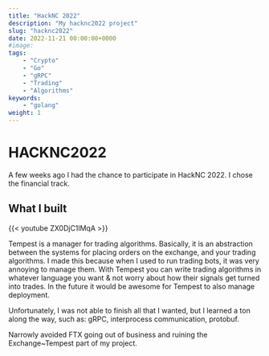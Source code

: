 ```yaml
---
title: "HackNC 2022"
description: "My hacknc2022 project"
slug: "hacknc2022"
date: 2022-11-21 00:00:00+0000
#image:
tags:
    - "Crypto"
    - "Go"
    - "gRPC"
    - "Trading"
    - "Algorithms"
keywords:
    - "golang"
weight: 1
---
```


# HACKNC2022

A few weeks ago I had the chance to participate in HackNC 2022. I chose the financial track.

## What I built

{{< youtube ZX0DjC1lMqA >}}

Tempest is a manager for trading algorithms. Basically, it is an abstraction between the systems for placing orders on the exchange, and your trading algorithms. I made this because when I used to run trading bots, it was very annoying to manage them. With Tempest you can write trading algorithms in whatever language you want & not worry about how their signals get turned into trades. In the future it would be awesome for Tempest to also manage deployment.

Unfortunately, I was not able to finish all that I wanted, but I learned a ton along the way, such as: gRPC, interprocess communication, protobuf.

Narrowly avoided FTX going out of business and ruining the Exchange~Tempest part of my project.